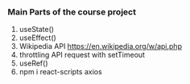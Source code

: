 ### Main Parts of the course project

1. useState()
2. useEffect()
3. Wikipedia API
   https://en.wikipedia.org/w/api.php
4. throttling API request with setTimeout
5. useRef()
6. npm i react-scripts axios
